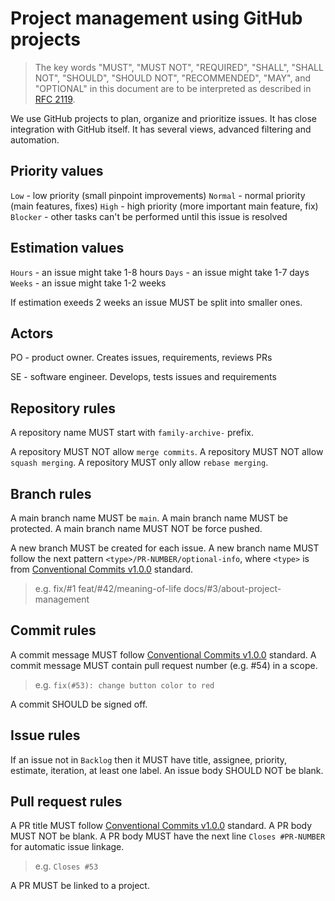 # Project management using GitHub projects

> The key words "MUST", "MUST NOT", "REQUIRED", "SHALL", "SHALL
> NOT", "SHOULD", "SHOULD NOT", "RECOMMENDED", "MAY", and
> "OPTIONAL" in this document are to be interpreted as described in
> [RFC 2119](https://www.rfc-editor.org/rfc/rfc2119).

We use GitHub projects to plan, organize and prioritize issues.
It has close integration with GitHub itself.
It has several views, advanced filtering and automation.

## Priority values

`Low` - low priority (small pinpoint improvements)
`Normal` - normal priority (main features, fixes)
`High` - high priority (more important main feature, fix)
`Blocker` - other tasks can't be performed until this issue is resolved

## Estimation values

`Hours` - an issue might take 1-8 hours
`Days` - an issue might take 1-7 days
`Weeks` - an issue might take 1-2 weeks

If estimation exeeds 2 weeks an issue MUST be split into smaller ones.

## Actors

PO - product owner. Creates issues, requirements, reviews PRs

SE - software engineer. Develops, tests issues and requirements

## Repository rules

A repository name MUST start with `family-archive-` prefix.

A repository MUST NOT allow `merge commits`.
A repository MUST NOT allow `squash merging`.
A repository MUST only allow `rebase merging`.

## Branch rules

A main branch name MUST be `main`.
A main branch name MUST be protected.
A main branch name MUST NOT be force pushed.

A new branch MUST be created for each issue.
A new branch name MUST follow the next pattern `<type>/PR-NUMBER/optional-info`, where `<type>` is from [Conventional Commits v1.0.0](https://www.conventionalcommits.org/en/v1.0.0/) standard.

> e.g. 
> fix/#1
> feat/#42/meaning-of-life
> docs/#3/about-project-management

## Commit rules

A commit message MUST follow [Conventional Commits v1.0.0](https://www.conventionalcommits.org/en/v1.0.0/) standard.
A commit message MUST contain pull request number (e.g. #54) in a scope. 

> e.g. `fix(#53): change button color to red`

A commit SHOULD be signed off.

## Issue rules

If an issue not in `Backlog` then it MUST have title, assignee, priority, estimate, iteration, at least one label.
An issue body SHOULD NOT be blank.

## Pull request rules

A PR title MUST follow [Conventional Commits v1.0.0](https://www.conventionalcommits.org/en/v1.0.0/) standard.
A PR body MUST NOT be blank.
A PR body MUST have the next line `Closes #PR-NUMBER` for automatic issue linkage.

> e.g. `Closes #53`

A PR MUST be linked to a project.